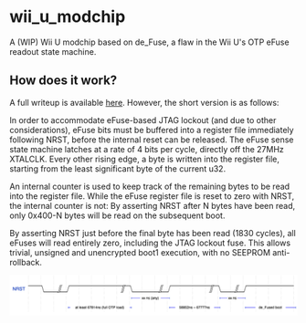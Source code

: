 # wii_u_modchip

A (WIP) Wii U modchip based on de_Fuse, a flaw in the Wii U's OTP eFuse readout state machine.

## How does it work?
A full writeup is available [here](https://douevenknow.us/post/714056575412764672/defuse-the-one-true-pwn). However, the short version is as follows:

In order to accommodate eFuse-based JTAG lockout (and due to other considerations), eFuse bits must be buffered into a register file immediately following NRST, before the internal reset can be released. The eFuse sense state machine latches at a rate of 4 bits per cycle, directly off the 27MHz XTALCLK. Every other rising edge, a byte is written into the register file, starting from the least significant byte of the current u32.

An internal counter is used to keep track of the remaining bytes to be read into the register file. While the eFuse register file is reset to zero with NRST, the internal counter is not: By asserting NRST after N bytes have been read, only 0x400-N bytes will be read on the subsequent boot.

By asserting NRST just before the final byte has been read (1830 cycles), all eFuses will read entirely zero, including the JTAG lockout fuse. This allows trivial, unsigned and unencrypted boot1 execution, with no SEEPROM anti-rollback.

![NRST waveform](docs/nrst_waveform.png)